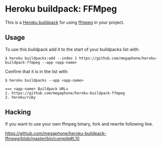 Heroku buildpack: FFMpeg
=======================

This is a [Heroku buildpack](http://devcenter.heroku.com/articles/buildpacks) for using [ffmpeg](http://www.ffmpeg.org/) in your project.  

Usage
-----

To use this buildpack add it to the start of your buildpacks list with:

    $ heroku buildpacks:add --index 1 https://github.com/megaphone/heroku-buildpack-ffmpeg --app <app-name>

Confirm that it is in the list with:

    $ heroku buildpacks --app <app-name>

    === <app-name> Buildpack URLs
    1. https://github.com/megaphone/heroku-buildpack-ffmpeg 
    2. heroku/ruby

Hacking
-------
If you want to use your own ffmpeg binary, fork and rewrite following line.

https://github.com/megaphone/heroku-buildpack-ffmpeg/blob/master/bin/compile#L10
